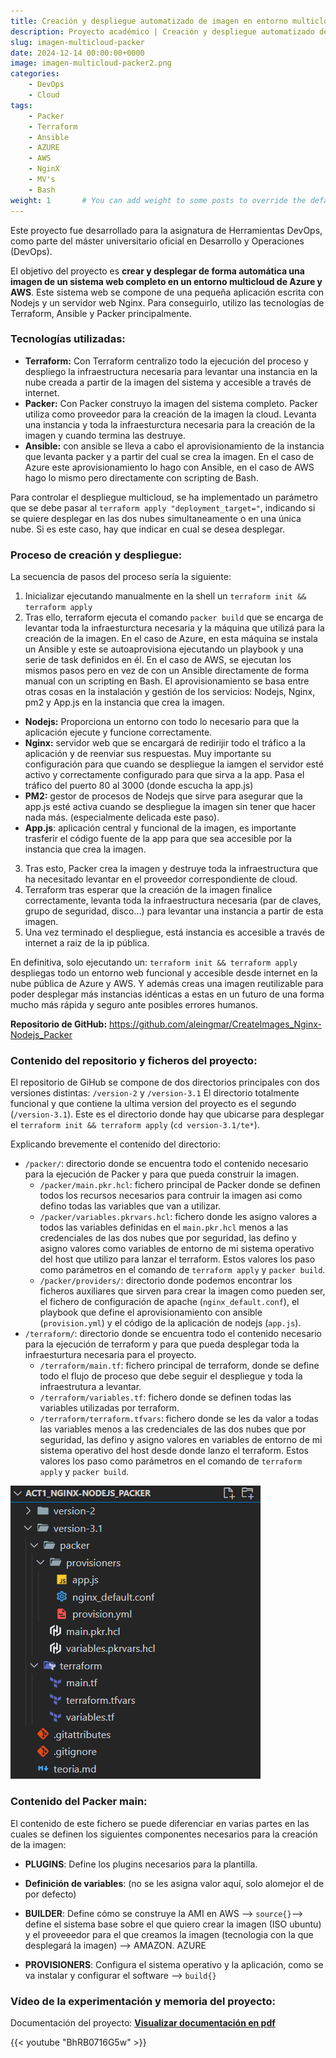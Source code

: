 ```yaml
---
title: Creación y despliegue automatizado de imagen en entorno multicloud.
description: Proyecto académico | Creación y despliegue automatizado de imagen en entorno multicloud (Azure y AWS). Creación de imagen de app web (Nodejs y NginX) utilizando Packer, despliegue de infraestructura en la nube usando Terraform y aprovisionamiento de la infraestructura con Ansible.
slug: imagen-multicloud-packer
date: 2024-12-14 00:00:00+0000
image: imagen-multicloud-packer2.png
categories:
    - DevOps
    - Cloud
tags:
    - Packer
    - Terraform
    - Ansible
    - AZURE
    - AWS
    - NginX
    - MV's
    - Bash
weight: 1       # You can add weight to some posts to override the default sorting (date descending)
---
```


Este proyecto fue desarrollado para la asignatura de Herramientas DevOps, como parte del máster universitario oficial en Desarrollo y Operaciones (DevOps).

El objetivo del proyecto es **crear y desplegar de forma automática una imagen de un sistema web completo en un entorno multicloud de Azure y AWS**. Este sistema web se compone de una pequeña aplicación escrita con Nodejs y un servidor web Nginx. Para conseguirlo, utilizo las tecnologías de Terraform, Ansible y Packer principalmente. 

### Tecnologías utilizadas:

- **Terraform:** Con Terraform centralizo todo la ejecución del proceso y despliego la infraestructura necesaria para levantar una instancia en la nube creada a partir de la imagen del sistema y accesible a través de internet. 
- **Packer:** Con Packer construyo la imagen del sistema completo. Packer utiliza como proveedor para la creación de la imagen la cloud. Levanta una instancia y toda la infraesturctura necesaria para la creación de la imagen y cuando termina las destruye.
- **Ansible:** con ansible se lleva a cabo el aprovisionamiento de la instancia que levanta packer y a partir del cual se crea la imagen. En el caso de Azure este aprovisionamiento lo hago con Ansible, en el caso de AWS hago lo mismo pero directamente con scripting de Bash.

Para controlar el despliegue multicloud, se ha implementado un parámetro que se debe pasar al `terraform apply "deployment_target="`, indicando si se quiere desplegar en las dos nubes simultaneamente o en una única nube. Si es este caso, hay que indicar en cual se desea desplegar.

### Proceso de creación y despliegue:

La secuencia de pasos del proceso sería la siguiente: 
1. Inicializar ejecutando manualmente en la shell un `terraform init && terraform apply`
2. Tras ello, terraform ejecuta el comando `packer build` que se encarga de levantar toda la infraesturctura necesaria y la máquina que utilizá para la creación de la imagen. En el caso de Azure, en esta máquina se instala un Ansible y este se autoaprovisiona ejecutando un playbook y una serie de task definidos en él. En el caso de AWS, se ejecutan los mismos pasos pero en vez de con un Ansible directamente de forma manual con un scripting en Bash. El aprovisionamiento se basa entre otras cosas en la instalación y gestión de los servicios: Nodejs, Nginx, pm2 y App.js en la instancia que crea la imagen.
- **Nodejs:** Proporciona un entorno con todo lo necesario para que la aplicación ejecute y funcione correctamente.
- **Nginx:** servidor web que se encargará de redirijir todo el tráfico a la aplicación y de reenviar sus respuestas. Muy importante su configuración para que cuando se despliegue la iamgen el servidor esté activo y correctamente configurado para que sirva a la app. Pasa el tráfico del puerto 80 al 3000 (donde escucha la app.js)
- **PM2:** gestor de procesos de Nodejs que sirve para asegurar que la app.js esté activa cuando se despliegue la imagen sin tener que hacer nada más. (especialmente delicada este paso).
- **App.js**: aplicación central y funcional de la imagen, es importante trasferir el código fuente de la app para que sea accesible por la instancia que crea la imagen.

3. Tras esto, Packer crea la imagen y destruye toda la infraestructura que ha necesitado levantar en el proveedor correspondiente de cloud. 
4. Terraform tras esperar que la creación de la imagen finalice correctamente, levanta toda la infraestructura necesaria (par de claves, grupo de seguridad, disco...) para levantar una instancia a partir de esta imagen.
5. Una vez terminado el despliegue, está instancia es accesible a través de internet a raiz de la ip pública.

En definitiva, solo ejecutando un: `terraform init && terraform apply` despliegas todo un entorno web funcional y accesible desde internet en la nube pública de Azure y AWS. Y además creas una imagen reutilizable para poder desplegar más instancias idénticas a estas en un futuro de una forma mucho más rápida y seguro ante posibles errores humanos.


**Repositorio de GitHub:** https://github.com/aleingmar/CreateImages_Nginx-Nodejs_Packer

### Contenido del repositorio y ficheros del proyecto:

El repositorio de GiHub se compone de dos directorios principales con dos versiones distintas: `/version-2` y `/version-3.1`
El directorio totalmente funcional y que contiene la ultima version del proyecto es el segundo (`/version-3.1`). Este es el directorio donde hay que ubicarse para desplegar el `terraform init && terraform apply` (`cd version-3.1/te*`).


Explicando brevemente el contenido del directorio:
- `/packer/`: directorio donde se encuentra todo el contenido necesario para la ejecución de Packer y para que pueda construir la imagen.
    - `/packer/main.pkr.hcl`: fichero principal de Packer donde se definen todos los recursos necesarios para contruir la imagen asi como defino todas las variables que van a utilizar.
    - `/packer/variables.pkrvars.hcl`: fichero donde les asigno valores a todos las variables definidas en el `main.pkr.hcl` menos a las credenciales de las dos nubes que por seguridad, las defino y asigno valores como variables de entorno de mi sistema operativo del host que utilizo para lanzar el terraform. Estos valores los paso como parámetros en el comando de `terraform apply` y `packer build`.
    - `/packer/providers/`: directorio donde podemos encontrar los ficheros auxiliares que sirven para crear la imagen como pueden ser, el fichero de configuración de apache (`nginx_default.conf`), el playbook que define el aprovisionamiento con ansible (`provision.yml`) y el código de la aplicación de nodejs (`app.js`). 
- `/terraform/`: directorio donde se encuentra todo el contenido necesario para la ejecución de terraform y para que pueda desplegar toda la infraesturtura necesaria para el proyecto.
    - `/terraform/main.tf`: fichero principal de terraform, donde se define todo el flujo de proceso que debe seguir el despliegue y toda la infraestrutura a levantar.
    - `/terraform/variables.tf`: fichero donde se definen todas las variables utilizadas por terraform.
    - `/terraform/terraform.tfvars`: fichero donde se les da valor a todas las variables menos a las credenciales de las dos nubes que por seguridad, las defino y asigno valores en variables de entorno de mi sistema operativo del host desde donde lanzo el terraform. Estos valores los paso como parámetros en el comando de `terraform apply` y `packer build`.

![Contenido del directorio](ficheros.png)

### Contenido del Packer main:

El contenido de este fichero se puede diferenciar en varias partes en las cuales se definen los siguientes componentes necesarios para la creación de la imagen:
- **PLUGINS**: Define los plugins necesarios para la plantilla.
- **Definición de variables**: (no se les asigna valor aquí, solo alomejor el de por defecto)

- **BUILDER**: Define cómo se construye la AMI en AWS --> `source{}`--> define el sistema base sobre el que quiero crear la imagen (ISO ubuntu) y el proveeedor para el que creamos la imagen (tecnologia con la que desplegará la imagen) --> AMAZON. AZURE
- **PROVISIONERS**: Configura el sistema operativo y la aplicación, como se va instalar y configurar el software --> `build{}` 

### Vídeo de la experimentación y memoria del proyecto:
Documentación del proyecto: [**Visualizar documentación en pdf**](/post/imagen-multicloud-packer/Act1_Packer_AlejandroIngles.pdf)

{{< youtube "BhRB0716G5w" >}}
